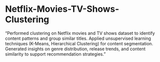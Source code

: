 # Netflix-Movies-TV-Shows-Clustering
“Performed clustering on Netflix movies and TV shows dataset to identify content patterns and group similar titles. Applied unsupervised learning techniques (K-Means, Hierarchical Clustering) for content segmentation. Generated insights on genre distribution, release trends, and content similarity to support recommendation strategies.”
